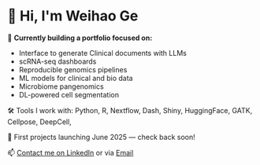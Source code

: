 # 👋 Hi, I'm Weihao Ge

🎯 **Currently building a portfolio focused on:**
- Interface to generate Clinical documents with LLMs
- scRNA-seq dashboards
- Reproducible genomics pipelines
- ML models for clinical and bio data
- Microbiome pangenomics
- DL-powered cell segmentation

🛠️ Tools I work with: Python, R, Nextflow, Dash, Shiny, HuggingFace, GATK, Cellpose, DeepCell,

📌 First projects launching June 2025 — check back soon!

📫 [Contact me on LinkedIn](https://www.linkedin.com/in/weihao-ge-22597486/) or via [Email](whgephy@gmail.com)
